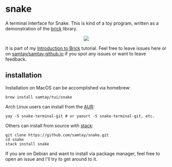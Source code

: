 # snake

A terminal interface for Snake. This is kind of a toy program, written as a demonstration of the
[brick](https://hackage.haskell.org/package/brick-0.18) library.

<p align="center">
  <img src="./docs/img/example.gif"/>
</p>

It is part of my [Introduction to Brick](https://samtay.github.io/posts/introduction-to-brick)
tutorial. Feel free to leave issues here or on
[samtay/samtay.github.io](https://github.com/samtay/samtay.github.io)
if you spot any issues or want to leave feedback.

## installation
Installation on MacOS can be accomplished via homebrew:
```shell
brew install samtay/tui/snake
```
Arch Linux users can install from the [AUR](https://aur.archlinux.org/packages/snake-terminal-git/):
```shell
yay -S snake-terminal-git # or yaourt -S snake-terminal-git, etc.
```
Others can install from source with [stack](https://docs.haskellstack.org/en/stable/README/#how-to-install):
```shell
git clone https://github.com/samtay/snake.git
cd snake
stack install snake
```
If you are on Debian and want to install via package manager, feel free to open an issue and I'll try to get around to it.
